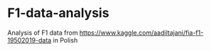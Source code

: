 # F1-data-analysis
Analysis of F1 data from https://www.kaggle.com/aadiltajani/fia-f1-19502019-data in Polish
